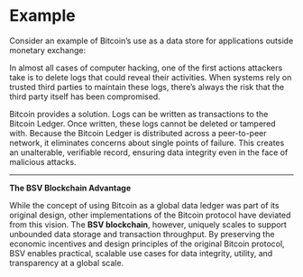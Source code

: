 # Example

Consider an example of Bitcoin’s use as a data store for applications outside monetary exchange:

In almost all cases of computer hacking, one of the first actions attackers take is to delete logs that could reveal their activities. When systems rely on trusted third parties to maintain these logs, there’s always the risk that the third party itself has been compromised.

Bitcoin provides a solution. Logs can be written as transactions to the Bitcoin Ledger. Once written, these logs cannot be deleted or tampered with. Because the Bitcoin Ledger is distributed across a peer-to-peer network, it eliminates concerns about single points of failure. This creates an unalterable, verifiable record, ensuring data integrity even in the face of malicious attacks.

***

**The BSV Blockchain Advantage**



While the concept of using Bitcoin as a global data ledger was part of its original design, other implementations of the Bitcoin protocol have deviated from this vision. The **BSV blockchain**, however, uniquely scales to support unbounded data storage and transaction throughput. By preserving the economic incentives and design principles of the original Bitcoin protocol, BSV enables practical, scalable use cases for data integrity, utility, and transparency at a global scale.

